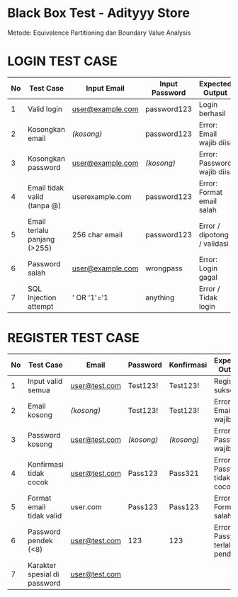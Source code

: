 # Black Box Test - Adityyy Store

Metode: Equivalence Partitioning dan Boundary Value Analysis

# LOGIN TEST CASE

| No | Test Case                    | Input Email                                 | Input Password | Expected Output             | Model           |
| -- | ---------------------------- | ------------------------------------------- | -------------- | --------------------------- | --------------- |
| 1  | Valid login                  | [user@example.com](mailto:user@example.com) | password123    | Login berhasil              | Equivalence     |
| 2  | Kosongkan email              | *(kosong)*                                  | password123    | Error: Email wajib diisi    | Boundary/Robust |
| 3  | Kosongkan password           | [user@example.com](mailto:user@example.com) | *(kosong)*     | Error: Password wajib diisi | Boundary/Robust |
| 4  | Email tidak valid (tanpa @)  | userexample.com                             | password123    | Error: Format email salah   | Equivalence     |
| 5  | Email terlalu panjang (>255) | 256 char email                              | password123    | Error / dipotong / validasi | BVA             |
| 6  | Password salah               | [user@example.com](mailto:user@example.com) | wrongpass      | Error: Login gagal          | Equivalence     |
| 7  | SQL Injection attempt        | ' OR '1'='1                                 | anything       | Error / Tidak login         | Robustness      |

# REGISTER TEST CASE
| No | Test Case                    | Email                                 | Password   | Konfirmasi | Expected Output                  | Model       |
| -- | ---------------------------- | ------------------------------------- | ---------- | ---------- | -------------------------------- | ----------- |
| 1  | Input valid semua            | [user@test.com](mailto:user@test.com) | Test123!   | Test123!   | Register sukses                  | Equivalence |
| 2  | Email kosong                 | *(kosong)*                            | Test123!   | Test123!   | Error: Email wajib diisi         | Robustness  |
| 3  | Password kosong              | [user@test.com](mailto:user@test.com) | *(kosong)* | *(kosong)* | Error: Password wajib            | Robustness  |
| 4  | Konfirmasi tidak cocok       | [user@test.com](mailto:user@test.com) | Pass123    | Pass321    | Error: Password tidak cocok      | Equivalence |
| 5  | Format email tidak valid     | user.com                              | Pass123    | Pass123    | Error: Format salah              | Equivalence |
| 6  | Password pendek (<8)         | [user@test.com](mailto:user@test.com) | 123        | 123        | Error: Password terlalu pendek   | BVA         |
| 7  | Karakter spesial di password | [user@test.com](mailto:user@test.com) | <script>   | <script>   | Validasi ditolak (harus dicegah) | Robustness  |

# CART PAGE ( USER ID & PEMBAYARAN) TEST CASE
| No | Test Case                        | User ID    | Metode Pembayaran | Expected Output                      | Model              |
| -- | -------------------------------- | ---------- | ----------------- | ------------------------------------ | ------------------ |
| 1  | Semua input valid                | 12345678   | QRIS              | Transaksi berhasil                   | Equivalence        |
| 2  | Kosongkan User ID                | *(kosong)* | QRIS              | Error: User ID wajib diisi           | Robustness         |
| 3  | Format User ID tidak valid       | 1234abcd   | QRIS              | Error: Format salah / tidak diterima | Equivalence        |
| 4  | Input panjang (>50 karakter)     | panjang    | QRIS              | Error atau dipotong otomatis         | BVA                |
| 5  | Pilih metode pembayaran          | 12345678   | GoPay             | Harga berubah sesuai metode          | Decision Table     |
| 6  | Tidak memilih metode pembayaran  | 12345678   | *(kosong)*        | Error: Harus pilih metode            | Robustness         |
| 7  | Klik semua metode berturut-turut | 12345678   | Semua metode      | UI tetap stabil                      | Stress / Endurance |
